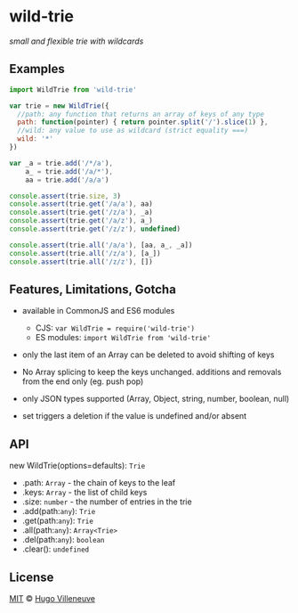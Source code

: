 # wild-trie

*small and flexible trie with wildcards*

## Examples

```javascript
import WildTrie from 'wild-trie'

var trie = new WildTrie({
  //path: any function that returns an array of keys of any type
  path: function(pointer) { return pointer.split('/').slice(1) },
  //wild: any value to use as wildcard (strict equality ===)
  wild: '*'
})

var _a = trie.add('/*/a'),
    a_ = trie.add('/a/*'),
    aa = trie.add('/a/a')

console.assert(trie.size, 3)
console.assert(trie.get('/a/a'), aa)
console.assert(trie.get('/z/a'), _a)
console.assert(trie.get('/a/z'), a_)
console.assert(trie.get('/z/z'), undefined)

console.assert(trie.all('/a/a'), [aa, a_, _a])
console.assert(trie.all('/z/a'), [a_])
console.assert(trie.all('/z/z'), [])
```


## Features, Limitations, Gotcha

* available in CommonJS and ES6 modules
  * CJS: `var WildTrie = require('wild-trie')`
  * ES modules: `import WildTrie from 'wild-trie'`

* only the last item of an Array can be deleted to avoid shifting of keys
* No Array splicing to keep the keys unchanged. additions and removals from the end only (eg. push pop)
* only JSON types supported (Array, Object, string, number, boolean, null)
* set triggers a deletion if the value is undefined and/or absent


## API

new WildTrie(options=defaults): `Trie`
* .path: `Array` - the chain of keys to the leaf
* .keys: `Array` - the list of child keys
* .size: `number` - the number of entries in the trie
* .add(path:`any`): `Trie`
* .get(path:`any`): `Trie`
* .all(path:`any`): `Array<Trie>`
* .del(path:`any`): `boolean`
* .clear(): `undefined`


## License

[MIT](http://www.opensource.org/licenses/MIT) © [Hugo Villeneuve](https://github.com/hville)
